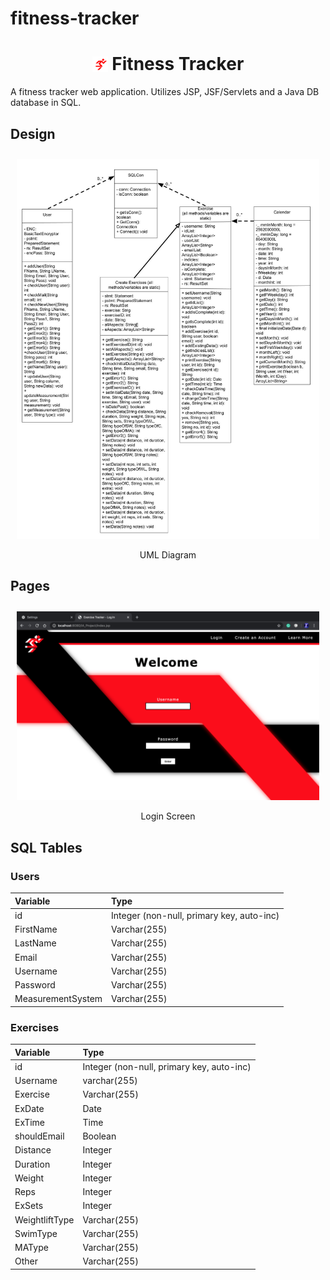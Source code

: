 # fitness-tracker

<div align="center">
    <h1>
        <img src="web/Images/Logo.png" alt="Logo" height="25px" style="margin-bottom:-3px; margin-right:0px;"> 
        Fitness Tracker
    </h1>
</div>

A fitness tracker web application. Utilizes JSP, JSF/Servlets and a Java DB database in SQL.


## Design

<div style="overflow-x:scroll; white-space:nowrap; text-align:center;">
    <div style="display:inline-block; margin-right:10px; margin-left:10px; margin-top:10px;">
        <img src="screenshots/UML Diagram.jpg">
        <p style="margin-bottom:-10px;"> UML Diagram </p>
    </div>
    <div style="display:inline-block; margin-right:10px; margin-left:10px; margin-top:10px;">
        <img src="screenshots/Flow Chart.png">
        <p style="margin-bottom:-10px;"> Flow Chart </p>
    </div>
</div>

## Pages

<div style="overflow-x:scroll; white-space:nowrap; text-align:center;">
    <div style="display:inline-block; margin-right:10px; margin-left:10px; margin-top:10px;">
        <img src="screenshots/Login.png">
        <p style="margin-bottom:-10px;"> Login Screen </p>
    </div>
    <div style="display:inline-block; margin-right:10px; margin-left:10px; margin-top:10px;">
        <img src="screenshots/New Account.png">
        <p style="margin-bottom:-10px;"> New Account </p>
    </div>
    <div style="display:inline-block; margin-right:10px; margin-left:10px; margin-top:10px;">
        <img src="screenshots/Main Menu.png">
        <p style="margin-bottom:-10px;"> Main Menu </p>
    </div>
    <div style="display:inline-block; margin-right:10px; margin-left:10px; margin-top:10px;">
        <img src="screenshots/New Exercise.png">
        <p style="margin-bottom:-10px;"> New Exercise Page 1 </p>
    </div>
    <div style="display:inline-block; margin-right:10px; margin-left:10px; margin-top:10px;">
        <img src="screenshots/New Exercise 2.png">
        <p style="margin-bottom:-10px;"> New Exercise Page 2 </p>
    </div>
    <div style="display:inline-block; margin-right:10px; margin-left:10px; margin-top:10px;">
        <img src="screenshots/Manage Exercise.png">
        <p style="margin-bottom:-10px;"> Manage Exercise</p>
    </div>
    <div style="display:inline-block; margin-right:10px; margin-left:10px; margin-top:10px;">
        <img src="screenshots/Settings.png">
        <p style="margin-bottom:-10px;"> User Settings </p>
    </div>
    <div style="display:inline-block; margin-right:10px; margin-left:10px; margin-top:10px;">
        <img src="screenshots/Change Username.png">
        <p style="margin-bottom:-10px;"> Change Username </p>
    </div>
    <div style="display:inline-block; margin-right:10px; margin-left:10px; margin-top:10px;">
        <img src="screenshots/Calendar.png">
        <p style="margin-bottom:-10px;"> Calendar </p>
    </div>
</div>

## SQL Tables

### Users
| Variable        | Type |
| :---------------- | :------ |
| id             |   Integer (non-null, primary key, auto-inc)   |
| FirstName           |   Varchar(255)   |
| LastName           |   Varchar(255)   |
| Email           |   Varchar(255)   |
| Username           |   Varchar(255)   |
| Password           |   Varchar(255)   |
| MeasurementSystem           |   Varchar(255)   |

### Exercises
| Variable        | Type |
| :---------------- | :------ |
| id             |   Integer (non-null, primary key, auto-inc)   |
| Username           |   varchar(255)   |
| Exercise | Varchar(255) |
| ExDate           |   Date   |
| ExTime           |   Time   |
| shouldEmail   | Boolean |
| Distance | Integer |
| Duration | Integer |
| Weight | Integer |
| Reps | Integer |
|ExSets | Integer |
| WeightliftType | Varchar(255) |
| SwimType | Varchar(255) |
| MAType | Varchar(255) |
| Other | Varchar(255) |